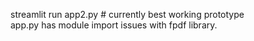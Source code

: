 streamlit run app2.py # currently best working prototype <br>
app.py has module import issues with fpdf library.
